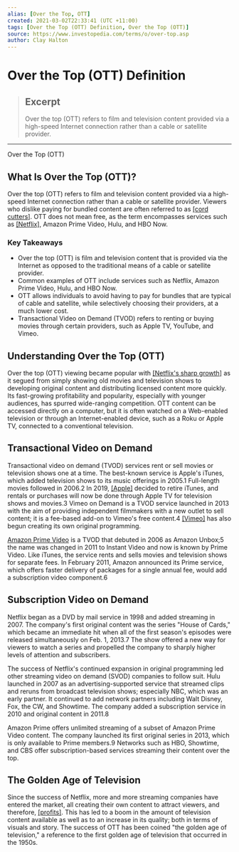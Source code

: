 ```yaml
---
alias: [Over the Top, OTT]
created: 2021-03-02T22:33:41 (UTC +11:00)
tags: [Over the Top (OTT) Definition, Over the Top (OTT)]
source: https://www.investopedia.com/terms/o/over-top.asp
author: Clay Halton
---
```


# Over the Top (OTT) Definition

> ## Excerpt
> Over the top (OTT) refers to film and television content provided via a high-speed Internet connection rather than a cable or satellite provider.

---

Over the Top (OTT)
## What Is Over the Top (OTT)?

Over the top (OTT) refers to film and television content provided via a high-speed Internet connection rather than a cable or satellite provider. Viewers who dislike paying for bundled content are often referred to as [[cord cutters]](https://www.investopedia.com/news/cord-cutting-accelerating-rapidly-new-study/). OTT does not mean free, as the term encompasses services such as [[Netflix]](https://www.investopedia.com/insights/how-netflix-makes-money/), Amazon Prime Video, Hulu, and HBO Now.

### Key Takeaways

-   Over the top (OTT) is film and television content that is provided via the Internet as opposed to the traditional means of a cable or satellite provider.
-   Common examples of OTT include services such as Netflix, Amazon Prime Video, Hulu, and HBO Now.
-   OTT allows individuals to avoid having to pay for bundles that are typical of cable and satellite, while selectively choosing their providers, at a much lower cost.
-   Transactional Video on Demand (TVOD) refers to renting or buying movies through certain providers, such as Apple TV, YouTube, and Vimeo.

## Understanding Over the Top (OTT)

Over the top (OTT) viewing became popular with [[Netflix's sharp growth]](https://www.investopedia.com/articles/investing/060815/how-netflix-changing-tv-industry.asp) as it segued from simply showing old movies and television shows to developing original content and distributing licensed content more quickly. Its fast-growing profitability and popularity, especially with younger audiences, has spurred wide-ranging competition. OTT content can be accessed directly on a computer, but it is often watched on a Web-enabled television or through an Internet-enabled device, such as a Roku or Apple TV, connected to a conventional television.

## Transactional Video on Demand

Transactional video on demand (TVOD) services rent or sell movies or television shows one at a time. The best-known service is Apple's iTunes, which added television shows to its music offerings in 2005.1 Full-length movies followed in 2006.2 In 2019, [[Apple]](https://www.investopedia.com/articles/personal-finance/042815/story-behind-apples-success.asp) decided to retire iTunes, and rentals or purchases will now be done through Apple TV for television shows and movies.3 Vimeo on Demand is a TVOD service launched in 2013 with the aim of providing independent filmmakers with a new outlet to sell content; it is a fee-based add-on to Vimeo's free content.4 [[Vimeo]](https://www.investopedia.com/articles/markets/111315/how-vimeo-makes-money.asp) has also begun creating its own original programming.

[Amazon Prime Video](https://www.investopedia.com/news/amazons-original-content-drew-over-5-million-prime-2017/) is a TVOD that debuted in 2006 as Amazon Unbox;5 the name was changed in 2011 to Instant Video and now is known by Prime Video. Like iTunes, the service rents and sells movies and television shows for separate fees. In February 2011, Amazon announced its Prime service, which offers faster delivery of packages for a single annual fee, would add a subscription video component.6

## Subscription Video on Demand

Netflix began as a DVD by mail service in 1998 and added streaming in 2007. The company's first original content was the series "House of Cards," which became an immediate hit when all of the first season's episodes were released simultaneously on Feb. 1, 2013.7 The show offered a new way for viewers to watch a series and propelled the company to sharply higher levels of attention and subscribers.

The success of Netflix's continued expansion in original programming led other streaming video on demand (SVOD) companies to follow suit. Hulu launched in 2007 as an advertising-supported service that streamed clips and reruns from broadcast television shows; especially NBC, which was an early partner. It continued to add network partners including Walt Disney, Fox, the CW, and Showtime. The company added a subscription service in 2010 and original content in 2011.8

Amazon Prime offers unlimited streaming of a subset of Amazon Prime Video content. The company launched its first original series in 2013, which is only available to Prime members.9 Networks such as HBO, Showtime, and CBS offer subscription-based services streaming their content over the top.

## The Golden Age of Television

Since the success of Netflix, more and more streaming companies have entered the market, all creating their own content to attract viewers, and therefore, [[profits]](https://www.investopedia.com/terms/p/profit.asp). This has led to a boom in the amount of television content available as well as to an increase in its quality; both in terms of visuals and story. The success of OTT has been coined "the golden age of television," a reference to the first golden age of television that occurred in the 1950s.
